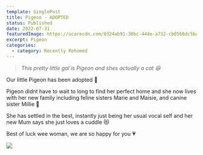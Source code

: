```yaml
---
template: SinglePost
title: Pigeon - ADOPTED
status: Published
date: 2022-07-31
featuredImage: https://ucarecdn.com/0324ab91-30bc-44de-a732-cb0566dc5ba3/
excerpt: Pigeon
categories:
  - category: Recently Rehomed
---
```

> *This pretty little gal is Pigeon and shes actually a cat 😆* 

Our little Pigeon has been adopted 🤗


Pigeon didnt have to wait to long to find her perfect home and she now lives with her new family including feline sisters Marie and Maisie, and canine sister Millie 🏡


She has settled in the best, instantly just being her usual vocal self and her new Mum says she just loves a cuddle 😻


Best of luck wee woman, we are so happy for you 💗



![](https://ucarecdn.com/c332739e-832f-4858-beba-fc962531c64a/)
